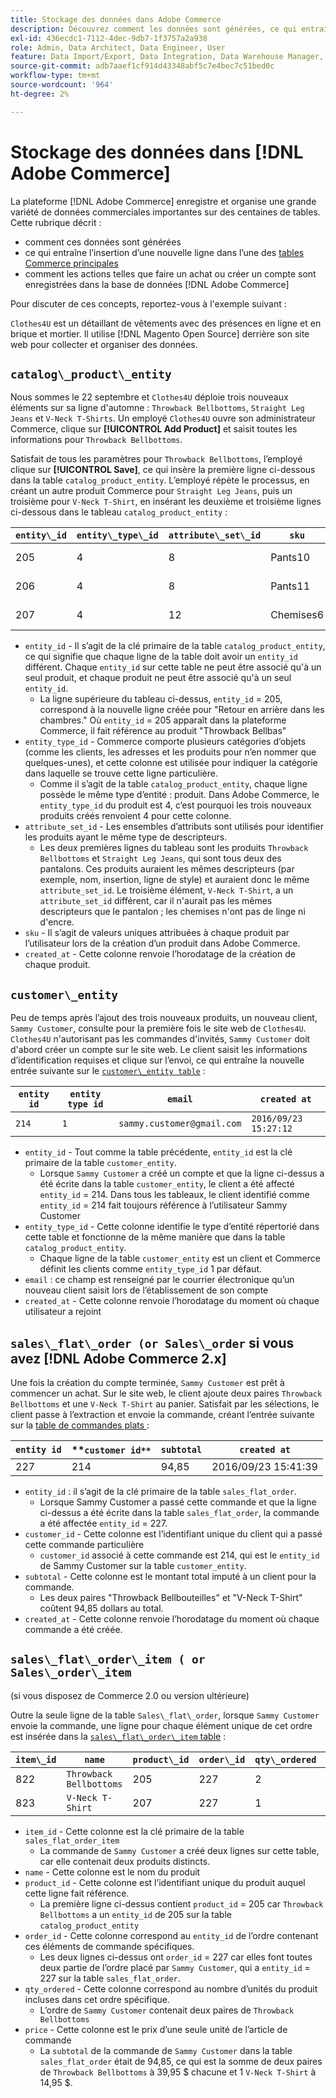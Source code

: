 ```yaml
---
title: Stockage des données dans Adobe Commerce
description: Découvrez comment les données sont générées, ce qui entraîne l’insertion d’une nouvelle ligne et comment les actions sont enregistrées dans la base de données Adobe Commerce.
exl-id: 436ecdc1-7112-4dec-9db7-1f3757a2a938
role: Admin, Data Architect, Data Engineer, User
feature: Data Import/Export, Data Integration, Data Warehouse Manager, Commerce Tables
source-git-commit: adb7aaef1cf914d43348abf5c7e4bec7c51bed0c
workflow-type: tm+mt
source-wordcount: '964'
ht-degree: 2%

---
```


# Stockage des données dans [!DNL Adobe Commerce]

La plateforme [!DNL Adobe Commerce] enregistre et organise une grande variété de données commerciales importantes sur des centaines de tables. Cette rubrique décrit :

* comment ces données sont générées
* ce qui entraîne l’insertion d’une nouvelle ligne dans l’une des [tables Commerce principales](../data-warehouse-mgr/common-mage-tables.md)
* comment les actions telles que faire un achat ou créer un compte sont enregistrées dans la base de données [!DNL Adobe Commerce]

Pour discuter de ces concepts, reportez-vous à l&#39;exemple suivant :

`Clothes4U` est un détaillant de vêtements avec des présences en ligne et en brique et mortier. Il utilise [!DNL Magento Open Source] derrière son site web pour collecter et organiser des données.

## `catalog\_product\_entity`

Nous sommes le 22 septembre et `Clothes4U` déploie trois nouveaux éléments sur sa ligne d&#39;automne : `Throwback Bellbottoms`, `Straight Leg Jeans` et `V-Neck T-Shirts`. Un employé `Clothes4U` ouvre son administrateur Commerce, clique sur **[!UICONTROL Add Product]** et saisit toutes les informations pour `Throwback Bellbottoms`.

Satisfait de tous les paramètres pour `Throwback Bellbottoms`, l’employé clique sur **[!UICONTROL Save]**, ce qui insère la première ligne ci-dessous dans la table `catalog_product_entity`. L’employé répète le processus, en créant un autre produit Commerce pour `Straight Leg Jeans`, puis un troisième pour `V-Neck T-Shirt`, en insérant les deuxième et troisième lignes ci-dessous dans le tableau `catalog_product_entity` :

| **`entity\_id`** | **`entity\_type\_id`** | **`attribute\_set\_id`** | **`sku`** | **`created\_at`** |
|---|---|---|---|---|
| 205 | 4 | 8 | Pants10 | 2016/09/22 09:15:43 |
| 206 | 4 | 8 | Pants11 | 2016/09/22 09:18:17 |
| 207 | 4 | 12 | Chemises6 | 2016/09/22 09:24:02 |

* `entity_id` - Il s’agit de la clé primaire de la table `catalog_product_entity`, ce qui signifie que chaque ligne de la table doit avoir un `entity_id` différent. Chaque `entity_id` sur cette table ne peut être associé qu&#39;à un seul produit, et chaque produit ne peut être associé qu&#39;à un seul `entity_id`.
   * La ligne supérieure du tableau ci-dessus, `entity_id` = 205, correspond à la nouvelle ligne créée pour &quot;Retour en arrière dans les chambres.&quot; Où `entity_id` = 205 apparaît dans la plateforme Commerce, il fait référence au produit &quot;Throwback Bellbas&quot;
* `entity_type_id` - Commerce comporte plusieurs catégories d’objets (comme les clients, les adresses et les produits pour n’en nommer que quelques-unes), et cette colonne est utilisée pour indiquer la catégorie dans laquelle se trouve cette ligne particulière.
   * Comme il s’agit de la table `catalog_product_entity`, chaque ligne possède le même type d’entité : produit. Dans Adobe Commerce, le `entity_type_id` du produit est 4, c’est pourquoi les trois nouveaux produits créés renvoient 4 pour cette colonne.
* `attribute_set_id` - Les ensembles d’attributs sont utilisés pour identifier les produits ayant le même type de descripteurs.
   * Les deux premières lignes du tableau sont les produits `Throwback Bellbottoms` et `Straight Leg Jeans`, qui sont tous deux des pantalons. Ces produits auraient les mêmes descripteurs (par exemple, nom, insertion, ligne de style) et auraient donc le même `attribute_set_id`. Le troisième élément, `V-Neck T-Shirt`, a un `attribute_set_id` différent, car il n&#39;aurait pas les mêmes descripteurs que le pantalon ; les chemises n&#39;ont pas de linge ni d&#39;encre.
* `sku` - Il s’agit de valeurs uniques attribuées à chaque produit par l’utilisateur lors de la création d’un produit dans Adobe Commerce.
* `created_at` - Cette colonne renvoie l’horodatage de la création de chaque produit.

## `customer\_entity`

Peu de temps après l’ajout des trois nouveaux produits, un nouveau client, `Sammy Customer`, consulte pour la première fois le site web de `Clothes4U`. `Clothes4U` n&#39;autorisant pas les commandes d&#39;invités, `Sammy Customer` doit d&#39;abord créer un compte sur le site web. Le client saisit les informations d’identification requises et clique sur l’envoi, ce qui entraîne la nouvelle entrée suivante sur le [`customer\_entity table`](../data-warehouse-mgr/cust-ent-table.md) :

| **`entity id`** | **`entity type id`** | **`email`** | **`created at`** |
|---|---|---|---|
| `214` | `1` | `sammy.customer@gmail.com` | `2016/09/23 15:27:12` |

* `entity_id` - Tout comme la table précédente, `entity_id` est la clé primaire de la table `customer_entity`.
   * Lorsque `Sammy Customer` a créé un compte et que la ligne ci-dessus a été écrite dans la table `customer_entity`, le client a été affecté `entity_id` = 214. Dans tous les tableaux, le client identifié comme `entity_id` = 214 fait toujours référence à l’utilisateur Sammy Customer
* `entity_type_id` - Cette colonne identifie le type d’entité répertorié dans cette table et fonctionne de la même manière que dans la table `catalog_product_entity`.
   * Chaque ligne de la table `customer_entity` est un client et Commerce définit les clients comme `entity_type_id` 1 par défaut.
* `email` : ce champ est renseigné par le courrier électronique qu’un nouveau client saisit lors de l’établissement de son compte
* `created_at` - Cette colonne renvoie l’horodatage du moment où chaque utilisateur a rejoint

## `sales\_flat\_order (or Sales\_order` si vous avez [!DNL Adobe Commerce 2.x]

Une fois la création du compte terminée, `Sammy Customer` est prêt à commencer un achat. Sur le site web, le client ajoute deux paires `Throwback Bellbottoms` et une `V-Neck T-Shirt` au panier. Satisfait par les sélections, le client passe à l’extraction et envoie la commande, créant l’entrée suivante sur la [ table de commandes plats ](../data-warehouse-mgr/sales-flat-order-table.md) :

| **`entity id`** | **`customer id**` | **`subtotal`** | **`created at`** |
|---|---|---|---|
| 227 | 214 | 94,85 | 2016/09/23 15:41:39 |

* `entity_id` : il s’agit de la clé primaire de la table `sales_flat_order`.
   * Lorsque Sammy Customer a passé cette commande et que la ligne ci-dessus a été écrite dans la table `sales_flat_order`, la commande a été affectée `entity_id` = 227.
* `customer_id` - Cette colonne est l’identifiant unique du client qui a passé cette commande particulière
   * `customer_id` associé à cette commande est 214, qui est le `entity_id` de Sammy Customer sur la table `customer_entity`.
* `subtotal` - Cette colonne est le montant total imputé à un client pour la commande.
   * Les deux paires &quot;Throwback Bellbouteilles&quot; et &quot;V-Neck T-Shirt&quot; coûtent 94,85 dollars au total.
* `created_at` - Cette colonne renvoie l’horodatage du moment où chaque commande a été créée.

## `sales\_flat\_order\_item ( or Sales\_order\_item`

(si vous disposez de Commerce 2.0 ou version ultérieure)

Outre la seule ligne de la table `Sales\_flat\_order`, lorsque `Sammy Customer` envoie la commande, une ligne pour chaque élément unique de cet ordre est insérée dans la [`sales\_flat\_order\_item` table](../data-warehouse-mgr/sales-flat-order-item-table.md) :

| **`item\_id`** | **`name`** | **`product\_id`** | **`order\_id`** | **`qty\_ordered`** | **`price`** |
|---|---|---|---|---|---|
| 822 | `Throwback Bellbottoms` | 205 | 227 | 2 | 39,95 |
| 823 | `V-Neck T-Shirt` | 207 | 227 | 1 | 14,95 |

* `item_id` - Cette colonne est la clé primaire de la table `sales_flat_order_item`
   * La commande de `Sammy Customer` a créé deux lignes sur cette table, car elle contenait deux produits distincts.
* `name` - Cette colonne est le nom du produit
* `product_id` - Cette colonne est l’identifiant unique du produit auquel cette ligne fait référence.
   * La première ligne ci-dessus contient `product_id` = 205 car `Throwback Bellbottoms` a un `entity_id` de 205 sur la table `catalog_product_entity`
* `order_id` - Cette colonne correspond au `entity_id` de l’ordre contenant ces éléments de commande spécifiques.
   * Les deux lignes ci-dessus ont `order_id` = 227 car elles font toutes deux partie de l’ordre placé par `Sammy Customer`, qui a `entity_id` = 227 sur la table `sales_flat_order`.
* `qty_ordered` - Cette colonne correspond au nombre d’unités du produit incluses dans cet ordre spécifique.
   * L’ordre de `Sammy Customer` contenait deux paires de `Throwback Bellbottoms`
* `price` - Cette colonne est le prix d’une seule unité de l’article de commande
   * La `subtotal` de la commande de `Sammy Customer` dans la table `sales_flat_order` était de 94,85, ce qui est la somme de deux paires de `Throwback Bellbottoms` à 39,95 $ chacune et 1 `V-Neck T-Shirt` à 14,95 $.

